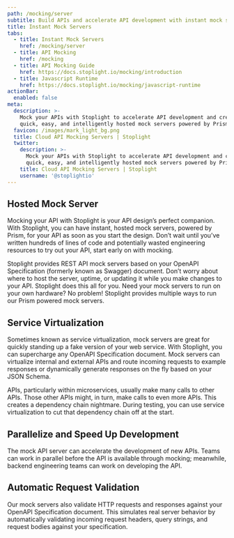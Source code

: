 ```yaml
---
path: /mocking/server
subtitle: Build APIs and accelerate API development with instant mock servers
title: Instant Mock Servers
tabs:
  - title: Instant Mock Servers
    href: /mocking/server
  - title: API Mocking
    href: /mocking
  - title: API Mocking Guide
    href: https://docs.stoplight.io/mocking/introduction
  - title: Javascript Runtime
    href: https://docs.stoplight.io/mocking/javascript-runtime
actionBar:
  enabled: false
meta:
  description: >-
    Mock your APIs with Stoplight to accelerate API development and create
    quick, easy, and intelligently hosted mock servers powered by Prism
  favicon: /images/mark_light_bg.png
  title: Cloud API Mocking Servers | Stoplight
  twitter:
    description: >-
      Mock your APIs with Stoplight to accelerate API development and create
      quick, easy, and intelligently hosted mock servers powered by Prism
    title: Cloud API Mocking Servers | Stoplight
    username: '@stoplightio'
---
```


## Hosted Mock Server

Mocking your API with Stoplight is your API design’s perfect companion. With Stoplight, you can have instant, hosted mock servers, powered by Prism, for your API as soon as you start the design. Don’t wait until you’ve written hundreds of lines of code and potentially wasted engineering resources to try out your API, start early on with mocking.

Stoplight provides REST API mock servers based on your OpenAPI Specification (formerly known as Swagger) document. Don’t worry about where to host the server, uptime, or updating it while you make changes to your API. Stoplight does this all for you. Need your mock servers to run on your own hardware? No problem! Stoplight provides multiple ways to run our Prism powered mock servers.

## Service Virtualization

Sometimes known as service virtualization, mock servers are great for quickly standing up a fake version of your web service. With Stoplight, you can supercharge any OpenAPI Specification document. Mock servers can virtualize internal and external APIs and route incoming requests to example responses or dynamically generate responses on the fly based on your JSON Schema.

APIs, particularly within microservices, usually make many calls to other APIs. Those other APIs might, in turn, make calls to even more APIs. This creates a dependency chain nightmare. During testing, you can use service virtualization to cut that dependency chain off at the start.

## Parallelize and Speed Up Development

The mock API server can accelerate the development of new APIs. Teams can work in parallel before the API is available through mocking; meanwhile, backend engineering teams can work on developing the API.

## Automatic Request Validation

Our mock servers also validate HTTP requests and responses against your OpenAPI Specification document. This simulates real server behavior by automatically validating incoming request headers, query strings, and request bodies against your specification.

